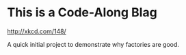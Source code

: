 This is a Code-Along Blag
=========================

http://xkcd.com/148/

A quick initial project to demonstrate why factories are good.